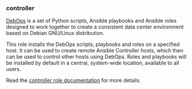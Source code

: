 ### controller

[DebOps](http://www.debops.org/) is a set of Python scripts, Ansible
playbooks and Ansible roles designed to work together to create a
consistent data center environment based on Debian GNU/Linux
distribution.

This role installs the DebOps scripts, playbooks and roles on a
specified host. It can be used to create remote Ansible Controller
hosts, which then can be used to control other hosts using DebOps. Roles
and playbooks will be installed by default in a central, system-wide
location, available to all users.

Read the [controller role documentation](https://docs.debops.org/en/HEAD/ansible/roles/controller/) for more details.
